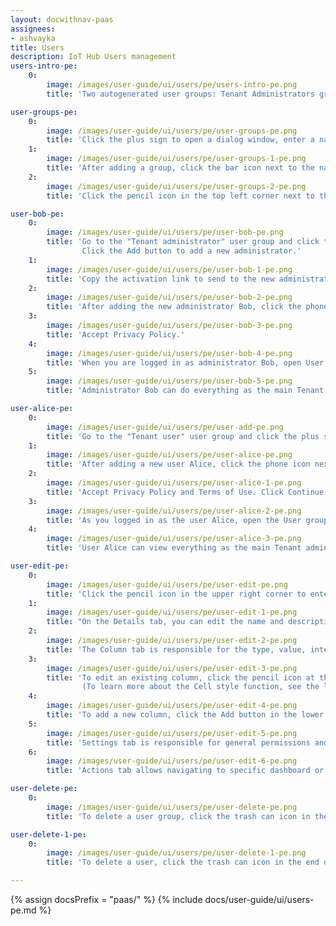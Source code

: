 ```yaml
---
layout: docwithnav-paas
assignees:
- ashvayka
title: Users
description: IoT Hub Users management
users-intro-pe:
    0:
        image: /images/user-guide/ui/users/pe/users-intro-pe.png
        title: 'Two autogenerated user groups: Tenant Administrators group with all permissions and Tenant Users group with read-only permissions.'

user-groups-pe:
    0:
        image: /images/user-guide/ui/users/pe/user-groups-pe.png
        title: 'Click the plus sign to open a dialog window, enter a name for the new group, and add the new group by clicking the Add button.'
    1:
        image: /images/user-guide/ui/users/pe/user-groups-1-pe.png
        title: 'After adding a group, click the bar icon next to the name to open a new group.'
    2:
        image: /images/user-guide/ui/users/pe/user-groups-2-pe.png
        title: 'Click the pencil icon in the top left corner next to the group name to open the entity group details. Open Roles tab and click the plus icon to add a new role.'

user-bob-pe:
    0:
        image: /images/user-guide/ui/users/pe/user-bob-pe.png
        title: 'Go to the "Tenant administrator" user group and click the plus sign in the top right corner of the screen. Enter the administrator email address, first and last name. 
                Click the Add button to add a new administrator.'
    1:
        image: /images/user-guide/ui/users/pe/user-bob-1-pe.png
        title: 'Copy the activation link to send to the new administrator to activate his account. Click OK.'
    2:
        image: /images/user-guide/ui/users/pe/user-bob-2-pe.png
        title: 'After adding the new administrator Bob, click the phone icon next to the name to log in as him.'
    3:
        image: /images/user-guide/ui/users/pe/user-bob-3-pe.png
        title: 'Accept Privacy Policy.'
    4:
        image: /images/user-guide/ui/users/pe/user-bob-4-pe.png
        title: 'When you are logged in as administrator Bob, open User Groups from the left main menu.'
    5:
        image: /images/user-guide/ui/users/pe/user-bob-5-pe.png
        title: 'Administrator Bob can do everything as the main Tenant administrator can do.'

user-alice-pe:
    0:
        image: /images/user-guide/ui/users/pe/user-add-pe.png
        title: 'Go to the "Tenant user" user group and click the plus sign in the upper right corner of the screen. Enter the email address, first and last name of the user. Click the Add button to add a new user.'
    1:
        image: /images/user-guide/ui/users/pe/user-alice-pe.png
        title: 'After adding a new user Alice, click the phone icon next to the name to log in as her.'
    2:
        image: /images/user-guide/ui/users/pe/user-alice-1-pe.png
        title: 'Accept Privacy Policy and Terms of Use. Click Continue.'
    3:
        image: /images/user-guide/ui/users/pe/user-alice-2-pe.png
        title: 'As you logged in as the user Alice, open the User groups from the left main menu.'
    4:
        image: /images/user-guide/ui/users/pe/user-alice-3-pe.png
        title: 'User Alice can view everything as the main Tenant administrator can, but cannot add, edit or delete entities.'

user-edit-pe:
    0:
        image: /images/user-guide/ui/users/pe/user-edit-pe.png
        title: 'Click the pencil icon in the upper right corner to enter edit mode.'
    1:
        image: /images/user-guide/ui/users/pe/user-edit-1-pe.png
        title: "On the Details tab, you can edit the name and description of the user group. However, please note that changing the description will not affect the permissions of the user group."
    2:
        image: /images/user-guide/ui/users/pe/user-edit-2-pe.png
        title: 'The Column tab is responsible for the type, value, interface and sort order of the columns of the user group.'
    3:
        image: /images/user-guide/ui/users/pe/user-edit-3-pe.png
        title: 'To edit an existing column, click the pencil icon at the end of the column row. Make you changes and click the Save button to apply the changes.
                (To learn more about the Cell style function, see the link below)'
    4:
        image: /images/user-guide/ui/users/pe/user-edit-4-pe.png
        title: 'To add a new column, click the Add button in the lower left of the dialog. A new row will appear where you can add a column.'
    5:
        image: /images/user-guide/ui/users/pe/user-edit-5-pe.png
        title: 'Settings tab is responsible for general permissions and interface of the columns.'
    6:
        image: /images/user-guide/ui/users/pe/user-edit-6-pe.png
        title: 'Actions tab allows navigating to specific dashboard or add a custom action (To learn more about the Actions, see the link below).'

user-delete-pe:
    0:
        image: /images/user-guide/ui/users/pe/user-delete-pe.png
        title: 'To delete a user group, click the trash can icon in the end of its row and confirm deletion.'

user-delete-1-pe:
    0:
        image: /images/user-guide/ui/users/pe/user-delete-1-pe.png
        title: 'To delete a user, click the trash can icon in the end of its row and confirm deletion.'

---
```


{% assign docsPrefix = "paas/" %}
{% include docs/user-guide/ui/users-pe.md %}
